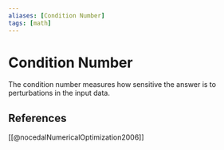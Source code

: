 ```yaml
---
aliases: [Condition Number]
tags: [math]
---
```

# Condition Number

The condition number measures how sensitive the answer is to perturbations in the input data. 

## References

[[@nocedalNumericalOptimization2006]]
